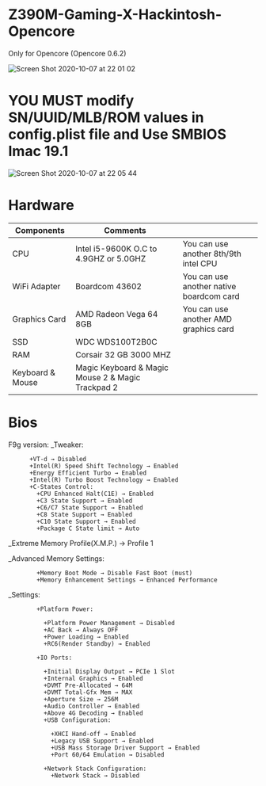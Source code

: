 # Z390M-Gaming-X-Hackintosh-Opencore

Only for Opencore (Opencore 0.6.2)

![Screen Shot 2020-10-07 at 22 01 02](https://user-images.githubusercontent.com/71489512/95348840-a181b800-08e8-11eb-883f-e1be35d7e525.png)

# YOU MUST modify SN/UUID/MLB/ROM values in config.plist file and Use SMBIOS Imac 19.1

![Screen Shot 2020-10-07 at 22 05 44](https://user-images.githubusercontent.com/71489512/95349413-443a3680-08e9-11eb-9ef6-2de9c0cd3acd.png)

# Hardware
| Components  | Comments |     |
| ------------- | ------------- | ------------- |
| CPU  | Intel i5-9600K O.C to 4.9GHZ or 5.0GHZ | You can use another 8th/9th intel CPU |
| WiFi Adapter  | Boardcom 43602  | You can use another native boardcom card |
| Graphics Card  | AMD Radeon Vega 64 8GB | You can use another AMD graphics card |
| SSD  | WDC WDS100T2B0C  |
| RAM  | Corsair 32 GB 3000 MHZ  |
| Keyboard & Mouse  |  Magic Keyboard & Magic Mouse 2 & Magic Trackpad 2 |

# Bios
F9g version:
_Tweaker: 

          +VT-d → Disabled
          +Intel(R) Speed Shift Technology → Enabled
          +Energy Efficient Turbo → Enabled
          +Intel(R) Turbo Boost Technology → Enabled
          +C-States Control:
            +CPU Enhanced Halt(C1E) → Enabled
            +C3 State Support → Enabled
            +C6/C7 State Support → Enabled
            +C8 State Support → Enabled
            +C10 State Support → Enabled
            +Package C State limit → Auto
            
_Extreme Memory Profile(X.M.P.) → Profile 1

_Advanced Memory Settings:

            +Memory Boot Mode → Disable Fast Boot (must) 
            +Memory Enhancement Settings → Enhanced Performance
_Settings:

            +Platform Power:
            
              +Platform Power Management → Disabled
              +AC Back → Always OFF
              +Power Loading → Enabled
              +RC6(Render Standby) → Enabled
              
            +IO Ports:
            
              +Initial Display Output → PCIe 1 Slot
              +Internal Graphics → Enabled
              +DVMT Pre-Allocated → 64M
              +DVMT Total-Gfx Mem → MAX
              +Aperture Size → 256M
              +Audio Controller → Enabled
              +Above 4G Decoding → Enabled
              +USB Configuration:
              
                +XHCI Hand-off → Enabled
                +Legacy USB Support → Enabled
                +USB Mass Storage Driver Support → Enabled
                +Port 60/64 Emulation → Disabled
                
              +Network Stack Configuration:
                +Network Stack → Disabled
                
              
       




